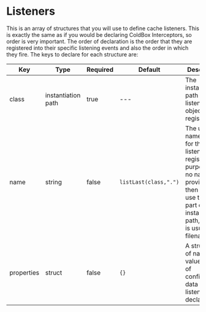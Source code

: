 # Listeners

This is an array of structures that you will use to define cache listeners. This is exactly the same as if you would be declaring ColdBox Interceptors, so order is very important. The order of declaration is the order that they are registered into their specific listening events and also the order in which they fire. The keys to declare for each structure are:

|Key|Type|Required|Default|Description|
|--|--|--|--|--|
|class|instantiation path |true|---|The instantiation path of the listener object to register|
|name|string|false| `listLast(class,".")` |The unique name used for this listener for registration purposes. If no name is provided, then we will use the last part of the instantiation path, which is usually the filename.|
|properties|struct|false| `{}` |A structure of name-value pairs of configuration data for the listener declared.|


